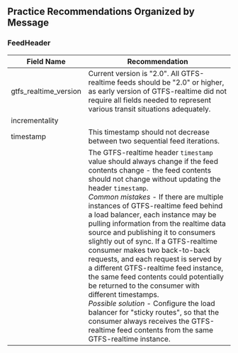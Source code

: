 ## Practice Recommendations Organized by Message

### FeedHeader

| Field Name | Recommendation |
| --- | --- |
| gtfs_realtime_version | Current version is "2.0".  All GTFS-realtime feeds should be "2.0" or higher, as early version of GTFS-realtime did not require all fields needed to represent various transit situations adequately. |
| incrementality | | 
| timestamp | This timestamp should not decrease between two sequential feed iterations. |
|  | The GTFS-realtime header `timestamp` value should always change if the feed contents change - the feed contents should not change without updating the header `timestamp`.<br>*Common mistakes* - If there are multiple instances of GTFS-realtime feed behind a load balancer, each instance may be pulling information from the realtime data source and publishing it to consumers slightly out of sync. If a GTFS-realtime consumer makes two back-to-back requests, and each request is served by a different GTFS-realtime feed instance, the same feed contents could potentially be returned to the consumer with different timestamps.<br>*Possible solution* - Configure the load balancer for "sticky routes", so that the consumer always receives the GTFS-realtime feed contents from the same GTFS-realtime instance. |
